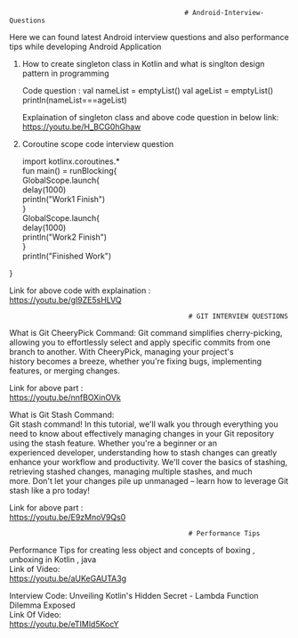                                                 # Android-Interview-Questions  
                                                
Here we can found latest Android interview questions and also performance tips while developing Android Application

1. How to create singleton class in Kotlin and what is singlton design pattern in programming
   
   Code question :
   val nameList = emptyList<String>()
   val ageList = emptyList<Int>()
   println(nameList===ageList)

   Explaination of singleton class and above code question in below link:    
   https://youtu.be/H_BCG0hGhaw

3. Coroutine scope code interview question
   
   import kotlinx.coroutines.*  
   fun main() = runBlocking{  
   GlobalScope.launch{  
    delay(1000)  
    println("Work1 Finish")  
   }  
   GlobalScope.launch{    
     delay(1000)  
    println("Work2 Finish")  
   }  
     println("Finished Work")  
     
  }  

  Link for above code with explaination :  
  https://youtu.be/gI9ZE5sHLVQ  

                                                 # GIT INTERVIEW QUESTIONS  
  What is Git CheeryPick Command:
  Git command simplifies cherry-picking, allowing you to effortlessly select and apply specific commits from one branch to another. With CheeryPick, managing your project's  
  history becomes a breeze, whether  you're  fixing bugs, implementing features, or merging changes.  

 Link for above part :   
  https://youtu.be/nnfBOXinOVk

 What is Git Stash Command:  
 Git stash command! In this tutorial, we'll walk you through everything you need to know about effectively managing changes in your Git repository using the stash feature. Whether you're a beginner or an  
 experienced developer, understanding how to stash changes can greatly enhance your workflow and productivity. We'll cover the basics of stashing, retrieving stashed changes, managing multiple stashes, and much   
 more. Don't let your changes pile up unmanaged – learn how to leverage Git stash like a pro today!  
  
 Link for above part :    
 https://youtu.be/E9zMnoV9Qs0 
                                                 
                                                 # Performance Tips
                                                 
 Performance Tips for creating less object and concepts of boxing , unboxing in Kotlin , java  
 Link of Video:  
 https://youtu.be/aUKeGAUTA3g        

 Interview Code: Unveiling Kotlin's Hidden Secret - Lambda Function Dilemma Exposed  
 Link Of Video:  
 https://youtu.be/eTIMld5KocY  
   
